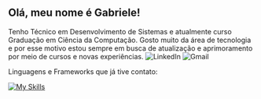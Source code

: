 ## Olá, meu nome é Gabriele!

Tenho Técnico em Desenvolvimento de Sistemas e atualmente curso Graduação em Ciência da Computação. Gosto muito da área de tecnologia e por esse motivo estou sempre em busca de atualização e aprimoramento por meio de cursos e novas experiências.
![LinkedIn](https://img.shields.io/badge/linkedin-%230077B5.svg?style=for-the-badge&logo=linkedin&logoColor=white) ![Gmail](https://img.shields.io/badge/Gmail-D14836?style=for-the-badge&logo=gmail&logoColor=white)

Linguagens e Frameworks que já tive contato:

[![My Skills](https://skillicons.dev/icons?i=js,html,css,bootstrap,nodejs,py)](https://skillicons.dev)

